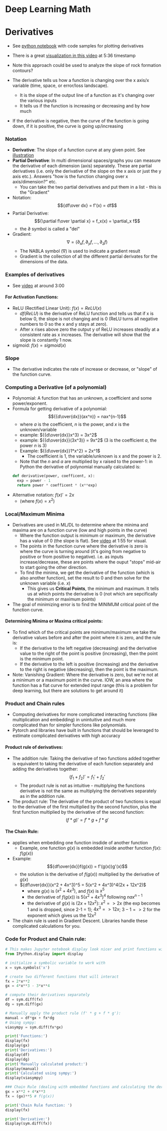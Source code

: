# Deep Learning Math

# Derivatives

- See [python notebook](./derivative.ipynb) with code samples for plotting derivatives

- There is a great [visualization in this video](https://www.udemy.com/course/deeplearning_x/learn/lecture/27841966#content) at 5:36 timestamp
- Note this approach could be used to analyze the slope of rock formation contours?

- The derivative tells us how a function is changing over the x axis/x variable (time, space, or error/loss landscape).
  - It is the slope of the output line of a function as it's changing over the various inputs
  - It tells us if the function is increasing or decreasing and by how much
- If the derivative is negative, then the curve of the function is going down, if it is positive, the curve is going up/increasing

### Notation

- **Derivative**: The slope of a function curve at any given point. See [illustration](https://www.udemy.com/course/deeplearning_x/learn/lecture/27842092#questions/20865556)
- **Partial Derivative**: In multi dimensional spaces/graphs you can measure the derivative of each dimension (axis) separately. These are partial derivatives (i.e. only the derivative of the slope on the x axis or just the y axis etc.). Answers "how is the function changing over x axis/dimension?" etc.
  - You can take the two partial derivatives and put them in a list - this is the "Gradient"
- Notation: $${df\over dx} = f'(x) = df$$
- Partial Derivative: $${\partial f\over \partial x} = f_x(x) = \partial_x f$$
  - the $\partial$ symbol is called a "del"
- Gradient: $$\nabla = (\partial_x f,\partial_y f,...,\partial_z f)$$
  - The NABLA symbol ($\nabla$) is used to indicate a gradient result
  - Gradient is the collection of all the different partial derivates for the dimensions of the data.

### Examples of derivatives

- See [video](https://www.udemy.com/course/deeplearning_x/learn/lecture/27841964#content) at around 3:00

#### For Activation Functions:

- ReLU (Rectified Linear Unit): $f(x) = ReLU(x)$
  - $df(ReLU)$ is the derivative of ReLU function and tells us that if x is below 0, the slope is not changing and is 0 (ReLU turns all negative numbers to 0 so the x and y stays at zero).
  - After x rises above zero the output y of ReLU increases steadily at a consistent rate as x increases. The derivative will show that the slope is constantly 1 now.
- sigmoid: $f(x) = sigmoid(x)$

### Slope

- The derivative indicates the rate of increase or decrease, or "slope" of the function curve.

### Computing a Derivative (of a polynomial)

- Polynomial: A function that has an unknown, a coefficient and some power/exponent.
- Formula for getting derivative of a polynomial: $${{d\over{dx}}(ax^n)} = nax^{n-1}$$
  - where $a$ is the coefficient, $n$ is the power, and $x$ is the unknown/variable
  - example: ${{d\over{dx}}x^3} = 3x^2$
  - example: ${{d\over{dx}}(3x^3)} = 9x^2$ (3 is the coefficient $a$, the power $n$ is 3)
  - Example: ${{d\over{dx}}1*x^2} = 2x^1$
    - The coefficient is 1, the variable/unknown is x and the power is 2.
  - Note that the $n$ and $a$ are multiplied by x raised to the power-1: in Python the derivative of polynomial manually calculated is:
  ```python
  def derivative(power, coefficent, x):
    exp = power - 1
    return power * coefficent * (x**exp)
  ```
- Alternative notation: $f(x)' = 2x$
  - (where $f(x) = x^2$)

### Local/Maximum Minima

- Derivatives are used in ML/DL to determine where the minima and maxima are on a function curve (low and high points in the curve)
  - Where the function output is minimum or maximum, the derivative has a value of 0 (the slope is flat). See [video](https://www.udemy.com/course/deeplearning_x/learn/lecture/27841966#content) at 1:55 for visual.
  - The points in the function curve where the derivative is zero is where the curve is turning around (it's going from negative to positive or from positive to negative). i.e. as inputs increase/decrease, these are points where the ouput "stops" mid-air to start going the other direction.
  - To find the minima, we get the derivative of the function (which is also another function), set the result to 0 and then solve for the unknown variable (i.e. $x$)
    - This gives us **Critical Points**, the minimum and maximum. It tells us at which points the derivative is 0 (not which are sepcifically the minimum or maximum points)
- The goal of minimizing error is to find the MINIMUM critical point of the function curve.

#### Determining Minima or Maxima critical points:

- To find which of the critical points are minimum/maximum we take the derivative values before and after the point where it is zero, and the rule is:
  - If the derivative to the left negative (decreasing) and the derivative value to the right of the point is positive (increasing), then the point is the minimum point.
  - If the derivative to the left is positive (increasing) and the derivative to the right is negative (decreasing), then the point is the maximum.
- Note: Vanishing Gradient: Where the derivative is zero, but we're not at a minimum or a maximum point in the curve. IOW, an area where the function has a flat curve for extended input range (this is a problem for deep learning, but there are solutions to get around it)

### Product and Chain rules

- Computing derivatives for more complicated interacting functions (like multiplication and embedding) in unintuitive and much more complicated than for simpler functions like polynomials.
- Pytorch and libraries have built in functions that should be leveraged to estimate complicated derivatives with high accuracy

#### Product rule of derivatives:

- The addition rule: Taking the derivative of two functions added together is equivalent to taking the derivative of each function separately and adding the derivatives together: $$(f_1 + f_2)' = f_1' + f_2'$$
  - The product rule is not as intuitive - multiplying the functions derivative is not the same as multiplying the derivatives separately as in the addition rule.
- The product rule: The derivative of the product of two functions is equal to the derivative of the first multiplied by the second function, plus the first function multiplied by the derivative of the second function: $$(f * g)' = f' * g + f * g'$$

#### The Chain Rule:

- applies when embedding one function insdide of another function
  - Example, one function $g(x)$ is embedded inside another function $f(x)$: $f(g(x))$
- Example: $${df\over{dx}}f(g(x)) = f'(g(x))g'(x)$$
  - the solution is the derivative of $f(g(x))$ multiplied by the derivative of $g(x)$
  - ${df\over{dx}}(x^2 + 4x^3)^5 = 5(x^2 + 4x^3)^4(2x + 12x^2)$
    - where $g(x)$ is $(x^2 + 4x^3)$, and $f(x)$ is $x^5$
    - the derivative of $f(g(x))$ is $5(x^2 + 4x^3)^4$ following $nax^{n-1}$
    - the derivative of $g(x)$ is $(2x + 12x^2)$: $x^2 => 2x$ (the exp becomes 1 and is dropped, since 2-1 = 1); $4x^3 => 12x$; $3 - 1 => 2$ for the exponent which gives us the $12x^2$
- The chain rule is used in Gradient Descent. Libraries handle these complicated calculations for you.

### Code for Product and Chain rule:

```python
# This makes Jupyter notebook display look nicer and print functions with nice latek printing etc.
from IPython.display import display

# initialize a symbolic variable to work with
x = sym.symbols('x')

# create two different functions that will interact
fx = 2*x**2
gx = 4*x**3 - 3*x**4

# compute their derivatives separately
df = sym.diff(fx)
dg = sym.diff(gx)

# Manually apply the product rule (f' * g + f * g'):
manual = df*gx + fx*dg
# Using sympy:
viasympy = sym.diff(fx*gx)

print('Functions:')
display(fx)
display(gx)
print('Derivatives:')
display(df)
display(dg)
print('Manually calculated product:')
display(manual)
print('Calculated using sympy:')
display(viasympy)

### Chain Rule (dealing with embedded functions and calculating the derivative)
gx = x**2 + 4*x**3
fx = (gx)**5 # f(g(x))

print('Chain Rule function: ')
display(fx)

print('Derivative:')
display(sym.diff(fx))
```
